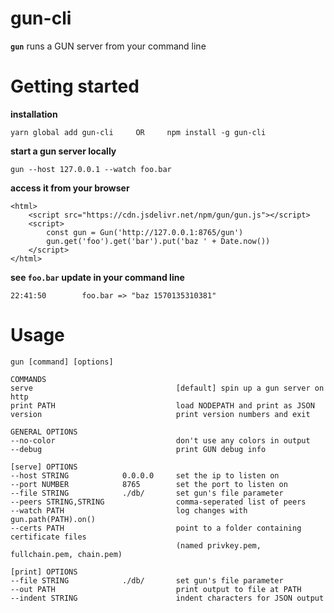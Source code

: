 # gun-cli
**`gun`** runs a GUN server from your command line

# Getting started

**installation**

	yarn global add gun-cli     OR     npm install -g gun-cli

**start a gun server locally**

	gun --host 127.0.0.1 --watch foo.bar

**access it from your browser**

	<html>
		<script src="https://cdn.jsdelivr.net/npm/gun/gun.js"></script>
		<script>
			const gun = Gun('http://127.0.0.1:8765/gun')
			gun.get('foo').get('bar').put('baz ' + Date.now())
		</script>
	</html>

**see `foo.bar` update in your command line**

	22:41:50        foo.bar => "baz 1570135310381"



# Usage

	gun [command] [options]

	COMMANDS
	serve                                [default] spin up a gun server on http
	print PATH                           load NODEPATH and print as JSON
	version                              print version numbers and exit

	GENERAL OPTIONS
	--no-color                           don't use any colors in output
	--debug                              print GUN debug info

	[serve] OPTIONS
	--host STRING            0.0.0.0     set the ip to listen on
	--port NUMBER            8765        set the port to listen on
	--file STRING            ./db/       set gun's file parameter
	--peers STRING,STRING                comma-seperated list of peers
	--watch PATH                         log changes with gun.path(PATH).on()
	--certs PATH                         point to a folder containing certificate files
	                                     (named privkey.pem, fullchain.pem, chain.pem)

	[print] OPTIONS
	--file STRING            ./db/       set gun's file parameter
	--out PATH                           print output to file at PATH
	--indent STRING                      indent characters for JSON output